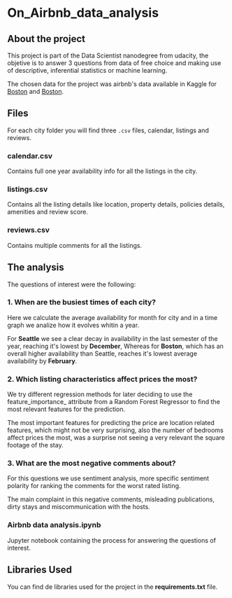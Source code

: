 # On_Airbnb_data_analysis

## About the project

This project is part of the Data Scientist nanodegree from udacity, the objetive is to answer 3 questions from data of free choice and making use of descriptive, inferential statistics or machine learning.

The chosen data for the project was airbnb's data available in Kaggle for [Boston](https://www.kaggle.com/airbnb/seattle/data,"kaggle") and [Boston](https://www.kaggle.com/airbnb/boston/data,"kaggle"). 

## Files

For each city folder you will find three `.csv` files, calendar, listings and reviews.

### calendar.csv
 Contains full one year availability info for all the listings in the city.

### listings.csv
 Contains all the listing details like location, property details, policies details, amenities and review score.

### reviews.csv
 Contains multiple comments for all the listings.

## The analysis

The questions of interest were the following:

### 1. When are the busiest times of each city?

Here we calculate the average availability for month for city and in a time graph we analize how it evolves whitin a year.

For **Seattle** we see a clear decay in availability in the last semester of the year, reaching it's lowest by **December**, Whereas for **Boston**, which has an overall higher availability than Seattle, reaches it's lowest average availability by **February**. 

### 2. Which listing characteristics affect prices the most?

We try different regression methods for later deciding to use the feature_importance_ attribute from a Random Forest Regressor to find the most relevant features for the prediction. 

The most important features for predicting the price are location related features, which might not be very surprising, also the number of bedrooms affect prices the most, was a surprise not seeing a very relevant the square footage of the stay.

### 3. What are the most negative comments about?
For this questions we use sentiment analysis, more specific sentiment polarity for ranking the comments for the worst rated listing.

The main complaint in this negative comments, misleading publications, dirty stays and miscommunication with the hosts.

### Airbnb data analysis.ipynb
 Jupyter notebook containing the process for answering the questions of interest.

## Libraries Used

You can find de libraries used for the project in the **requirements.txt** file.
